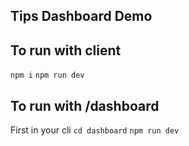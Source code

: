 ## Tips Dashboard Demo

## To run with client

`npm i`
`npm run dev`

## To run with /dashboard

First in your cli `cd dashboard`
`npm run dev`
